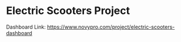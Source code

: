 # Electric Scooters Project
Dashboard Link: https://www.novypro.com/project/electric-scooters-dashboard

